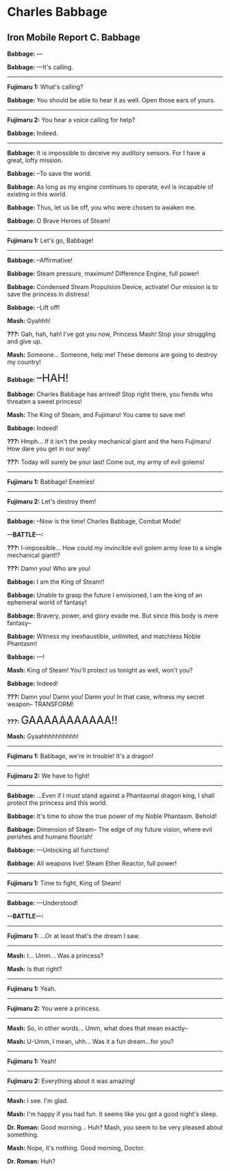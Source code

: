 # Charles Babbage

## Iron Mobile Report C. Babbage

**Babbage:**
&mdash;

 
**Babbage:**
&mdash;It's calling.

 

---

**Fujimaru 1:**
What's calling?
 
**Babbage:**
You should be able to hear it as well.
Open those ears of yours.

 

---

**Fujimaru 2:**
You hear a voice calling for help?
 
**Babbage:**
Indeed.

 


---
 
**Babbage:**
It is impossible to deceive my auditory sensors.
For I have a great, lofty mission.

 
**Babbage:**
&ndash;To save the world.

 
**Babbage:**
As long as my engine continues to operate,
evil is incapable of existing in this world.

 
**Babbage:**
Thus, let us be off,
you who were chosen to awaken me.

 
**Babbage:**
O Brave Heroes of Steam!

 

---

**Fujimaru 1:**
Let's go, Babbage!
 


---
 
**Babbage:**
&ndash;Affirmative!

 
**Babbage:**
Steam pressure, maximum!
Difference Engine, full power!

 
**Babbage:**
Condensed Steam Propulsion Device, activate!
Our mission is to save the princess in distress!

 
**Babbage:**
&ndash;Lift off!

 
**Mash:**
Gyahhh!

 
**???:**
Gah, hah, hah! I've got you now, Princess Mash!
Stop your struggling and give up.

 
**Mash:**
Someone... Someone, help me!
These demons are going to destroy my country!

 
**Babbage:**
<span style="font-size:25px">&ndash;HAH!</span>

 
**Babbage:**
Charles Babbage has arrived! Stop right there,
you fiends who threaten a sweet princess!

 
**Mash:**
The King of Steam, and Fujimaru!
You came to save me!

 
**Babbage:**
Indeed!

 
**???:**
Hmph... If it isn't the pesky mechanical giant and the hero Fujimaru! How dare you get in our way!

 
**???:**
Today will surely be your last!
Come out, my army of evil golems!

 

---

**Fujimaru 1:**
Babbage! Enemies!
 

---

**Fujimaru 2:**
Let's destroy them!
 


---
 
**Babbage:**
&ndash;Now is the time! Charles Babbage, Combat Mode!


**--BATTLE--:**

**???:**
I-impossible... How could my invincible evil golem army lose to a single mechanical giant!?

 
**???:**
Damn you!
Who are you!

 
**Babbage:**
I am the King of Steam!!

 
**Babbage:**
Unable to grasp the future I envisioned,
I am the king of an ephemeral world of fantasy!

 
**Babbage:**
Bravery, power, and glory evade me.
But since this body is mere fantasy&ndash;

 
**Babbage:**
Witness my inexhaustible, unlimited,
and matchless Noble Phantasm!

 
**Babbage:**
&mdash;!

 
**Mash:**
King of Steam!
You'll protect us tonight as well, won't you?

 
**Babbage:**
Indeed!

 
**???:**
Damn you! Damn you! Damn you! In that case,
witness my secret weapon&ndash; TRANSFORM!

 
**???:**
<span style="font-size:25px">GAAAAAAAAAAA!!</span>

 
**Mash:**
Gyaahhhhhhhhhh!

 

---

**Fujimaru 1:**
Babbage, we're in trouble! It's a dragon!
 

---

**Fujimaru 2:**
We have to fight!
 


---
 
**Babbage:**
...Even if I must stand against a Phantasmal dragon king,
I shall protect the princess and this world.

 
**Babbage:**
It's time to show the true power of my Noble Phantasm.
Behold!

 
**Babbage:**
Dimension of Steam&ndash; The edge of my future vision,
where evil perishes and humans flourish!

 
**Babbage:**
&mdash;Unlocking all functions!

 
**Babbage:**
All weapons live!
Steam Ether Reactor, full power!

 

---

**Fujimaru 1:**
Time to fight, King of Steam!
 


---
 
**Babbage:**
&mdash;Understood!


**--BATTLE--:**


---

**Fujimaru 1:**
...Or at least that's the dream I saw.
 


---
 
**Mash:**
I... Umm...
Was a princess?

 
**Mash:**
Is that right?

 

---

**Fujimaru 1:**
Yeah.
 

---

**Fujimaru 2:**
You were a princess.
 


---
 
**Mash:**
So, in other words...
Umm, what does that mean exactly&ndash;

 
**Mash:**
U-Umm, I mean, uhh...
Was it a fun dream...for you?

 

---

**Fujimaru 1:**
Yeah!
 

---

**Fujimaru 2:**
Everything about it was amazing!
 


---
 
**Mash:**
I see.
I'm glad.

 
**Mash:**
I'm happy if you had fun.
It seems like you got a good night's sleep.

 
**Dr. Roman:**
Good morning... Huh?
Mash, you seem to be very pleased about something.

 
**Mash:**
Nope, it's nothing.
Good morning, Doctor.

 
**Dr. Roman:**
Huh?



